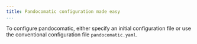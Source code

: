 ```yaml
---
title: Pandocomatic configuration made easy
...
```


To configure pandocomatic, either specify an initial configuration file or use
the conventional configuration file `pandocomatic.yaml`.

